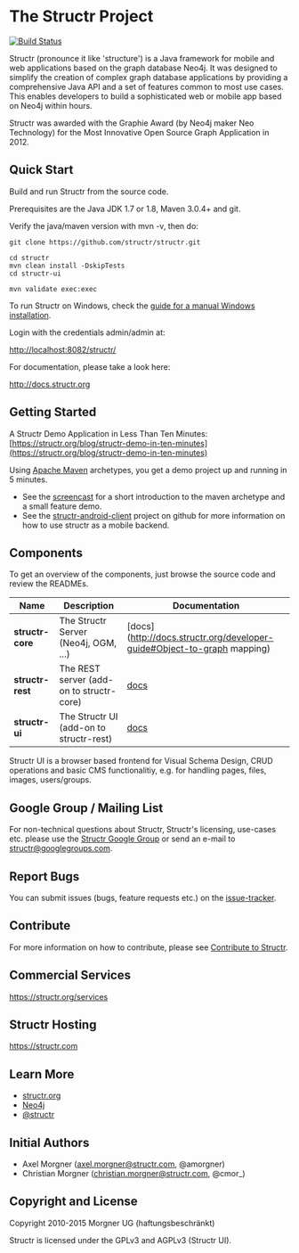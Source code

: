 # The Structr Project

[![Build Status](http://ci.structr.org:59398/buildStatus/icon?job=Structr&style=plastic)](http://ci.structr.org:59398/job/Structr)

Structr (pronounce it like 'structure') is a Java framework for mobile and web applications based on the graph database Neo4j. It was designed to simplify the creation of complex graph database applications by providing a comprehensive Java API and a set of features common to most use cases. This enables developers to build a sophisticated web or mobile app based on Neo4j within hours.

Structr was awarded with the Graphie Award (by Neo4j maker Neo Technology) for the Most Innovative Open Source Graph Application in 2012.


## Quick Start

Build and run Structr from the source code.

Prerequisites are the Java JDK 1.7 or 1.8, Maven 3.0.4+ and git.

Verify the java/maven version with mvn -v, then do:

```
git clone https://github.com/structr/structr.git

cd structr
mvn clean install -DskipTests
cd structr-ui

mvn validate exec:exec
```

To run Structr on Windows, check the [guide for a manual Windows installation](https://github.com/structr/structr/blob/master/docs/markdown/installation-and-configuration-guide/00_installation/03_windows-manual-installation.md).

Login with the credentials admin/admin at:

[http://localhost:8082/structr/](http://localhost:8082/structr/)

For documentation, please take a look here:

http://docs.structr.org

## Getting Started

A Structr Demo Application in Less Than Ten Minutes: [https://structr.org/blog/structr-demo-in-ten-minutes](https://structr.org/blog/structr-demo-in-ten-minutes)

Using [Apache Maven](http://maven.apache.org/) archetypes, you get a demo project up and running in 5 minutes.

- See the [screencast](http://vimeo.com/53235075) for a short introduction to the maven archetype and a small feature demo.
- See the [structr-android-client](https://github.com/structr/structr-android-client) project on github for more information on how to use structr as a mobile backend.


## Components

To get an overview of the components, just browse the source code and review the READMEs.

Name             | Description                              | Documentation
---------------- | ---------------------------------------- | -----------------------------------------------------------------
**structr-core** | The Structr Server (Neo4j, OGM, ...)     | [docs](http://docs.structr.org/developer-guide#Object-to-graph mapping)
**structr-rest** | The REST server (add-on to structr-core) | [docs](http://docs.structr.org/REST-user-guide)
**structr-ui**   | The Structr UI (add-on to structr-rest)  | [docs](http://docs.structr.org/frontend-user-guide)

Structr UI is a browser based frontend for Visual Schema Design, CRUD operations and basic CMS functionalitiy, e.g. for handling pages, files, images, users/groups.

## Google Group / Mailing List

For non-technical questions about Structr, Structr's licensing, use-cases etc. please use the [Structr Google Group](https://groups.google.com/forum/#!forum/structr) or send an e-mail to [structr@googlegroups.com](structr@googlegroups.com).

## Report Bugs

You can submit issues (bugs, feature requests etc.) on the [issue-tracker](https://github.com/structr/structr/issues).

## Contribute

For more information on how to contribute, please see [Contribute to Structr](http://docs.structr.org/contribute).

## Commercial Services

https://structr.org/services

## Structr Hosting

https://structr.com

## Learn More

- [structr.org](http://structr.org)
- [Neo4j](http://neo4j.com)
- [@structr](https://twitter.com/structr)

## Initial Authors

- Axel Morgner (axel.morgner@structr.com, @amorgner)
- Christian Morgner (christian.morgner@structr.com, @cmor_)

## Copyright and License

Copyright 2010-2015 Morgner UG (haftungsbeschränkt)

Structr is licensed under the GPLv3 and AGPLv3 (Structr UI).
